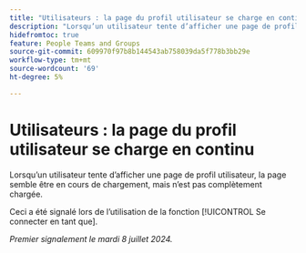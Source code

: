 ```yaml
---
title: "Utilisateurs : la page du profil utilisateur se charge en continu"
description: "Lorsqu’un utilisateur tente d’afficher une page de profil utilisateur, la page semble être en cours de chargement, mais n’est pas complètement chargée."
hidefromtoc: true
feature: People Teams and Groups
source-git-commit: 609970f97b8b144543ab758039da5f778b3bb29e
workflow-type: tm+mt
source-wordcount: '69'
ht-degree: 5%

---
```



# Utilisateurs : la page du profil utilisateur se charge en continu

Lorsqu’un utilisateur tente d’afficher une page de profil utilisateur, la page semble être en cours de chargement, mais n’est pas complètement chargée.

Ceci a été signalé lors de l’utilisation de la fonction [!UICONTROL Se connecter en tant que].

_Premier signalement le mardi 8 juillet 2024._
